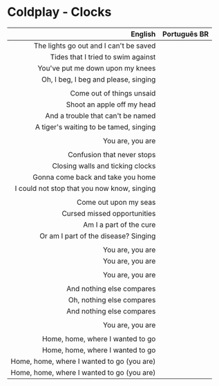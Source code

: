 # Coldplay - Clocks

| English | Português BR |
|------:|:--------------------|
| The lights go out and I can't be saved |
| Tides that I tried to swim against |
| You've put me down upon my knees |
| Oh, I beg, I beg and please, singing |
|  |
| Come out of things unsaid |
| Shoot an apple off my head |
| And a trouble that can't be named |
| A tiger's waiting to be tamed, singing |
|  |
| You are, you are |
|  |
| Confusion that never stops |
| Closing walls and ticking clocks |
| Gonna come back and take you home |
| I could not stop that you now know, singing |
|  |
| Come out upon my seas |
| Cursed missed opportunities |
| Am I a part of the cure |
| Or am I part of the disease? Singing |
|  |
| You are, you are |
| You are, you are |
|  |
| You are, you are |
|  |
| And nothing else compares |
| Oh, nothing else compares |
| And nothing else compares |
|  |
| You are, you are |
|  |
| Home, home, where I wanted to go |
| Home, home, where I wanted to go |
| Home, home, where I wanted to go (you are) |
| Home, home, where I wanted to go (you are) |